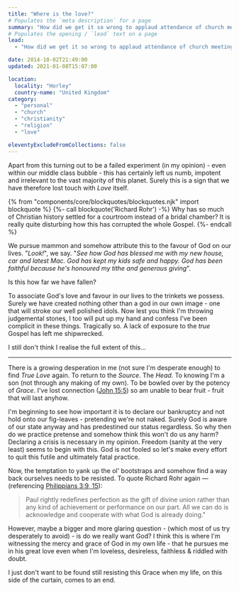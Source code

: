 ```yaml
---
title: "Where is the love?"
# Populates the `meta description` for a page
summary: "How did we get it so wrong to applaud attendance of church meetings and mans endeavours and then declare it to be a community that genuinely loves and lays down its life for its members and the world?"
# Populates the opening / `lead` text on a page
lead:
  - "How did we get it so wrong to applaud attendance of church meetings and mans endeavours and then declare it to be a community that genuinely loves and lays down its life for its members and the world?"

date: 2014-10-02T21:49:00
updated: 2021-01-08T15:07:00

location:
  locality: "Horley"
  country-name: "United Kingdom"
category:
  - "personal"
  - "church"
  - "christianity"
  - "religion"
  - "love"

eleventyExcludeFromCollections: false
---
```


Apart from this turning out to be a failed experiment (in my opinion) - even within our middle class bubble - this has certainly left us numb, impotent and irrelevant to the vast majority of this planet. Surely this is a sign that we have therefore lost touch with *Love* itself.

{% from "components/core/blockquotes/blockquotes.njk" import blockquote %}
{%- call blockquote('Richard Rohr') -%}
  Why has so much of Christian history settled for a courtroom instead of a bridal chamber? It is really quite disturbing how this has corrupted the whole Gospel.
{%- endcall %}

We pursue mammon and somehow attribute this to the favour of God on our lives. "*Look!*", we say. "*See how God has blessed me with my new house, car and latest Mac. God has kept my kids safe and happy. God has been faithful because he's honoured my tithe and generous giving*".

Is this how far we have fallen?

To associate God's love and favour in our lives to the trinkets we possess. Surely we have created nothing other than a god in our own image - one that will stroke our well polished idols. Now lest you think I'm throwing judgemental stones, I too will put up my hand and confess I've been complicit in these things. Tragically so. A lack of exposure to the *true* Gospel has left me shipwrecked.

I still don't think I realise the full extent of this&hellip;

---

There is a growing desperation in me (not sure I'm desperate enough) to find *True Love* again. To return to the *Source*. The *Head*. To knowing I'm a son (not through any making of my own). To be bowled over by the potency of *Grace*. I've lost connection ([John 15:5](https://www.biblegateway.com/passage/?search=John+15%3A5&version=NKJV)) so am unable to bear fruit - fruit that will last anyhow.

I'm beginning to see how important it is to declare our bankruptcy and not hold onto our fig-leaves - pretending we're not naked. Surely God is aware of our state anyway and has predestined our status regardless. So why then do we practice pretense and somehow think this won't do us any harm? Declaring a crisis is necessary in my opinion. Freedom (sanity at the very least) seems to begin with this. God is not fooled so let's make every effort to quit this futile and ultimately fatal practice.

Now, the temptation to yank up the ol' bootstraps and somehow find a way back ourselves needs to be resisted. To quote Richard Rohr again &mdash; (referencing [Philippians 3:9, 15](https://www.biblegateway.com/passage/?search=Philippians+3%3A9%2C+15&version=MSG)):

> Paul rightly redefines perfection as the gift of divine union rather than any kind of achievement or performance on our part. All we can do is acknowledge and cooperate with what God is already doing."

However, maybe a bigger and more glaring question - (which most of us try desperately to avoid) - is do we really want God? I think this is where I'm witnessing the mercy and grace of God in my own life - that he pursues me in his great love even when I'm loveless, desireless, faithless & riddled with doubt.

I just don't want to be found still resisting this Grace when my life, on this side of the curtain, comes to an end.
